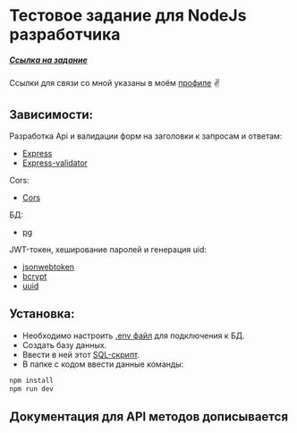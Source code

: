 # Тестовое задание для NodeJs разработчика

##### [Ссылка на задание](https://github.com/kisilya/test-tasks/tree/main/nodeJS)
Ссылки для связи со мной указаны в моём [профиле](https://github.com/evyz) ✌️

## Зависимости:

Разработка Api и валидации форм на заголовки к запросам и ответам:

-   [Express](https://www.npmjs.com/package/express)
-   [Express-validator](https://www.npmjs.com/package/express-validator)

Cors:

-   [Cors](https://www.npmjs.com/package/cors)

БД:

-   [pg](https://www.npmjs.com/package/pg)

JWT-токен, хеширование паролей и генерация uid:

-   [jsonwebtoken](https://www.npmjs.com/package/jsonwebtoken)
-   [bcrypt](https://www.npmjs.com/package/bcrypt)
-   [uuid](https://www.npmjs.com/package/uuid)

## Установка:

-   Необходимо настроить [.env файл](./.env) для подключения к БД.
-   Создать базу данных.
-   Ввести в ней этот [SQL-скрипт](../models/sql/script.sql).
-   В папке с кодом ввести данные команды:

```sh
npm install
npm run dev
```

<!-- ## [Документация для API методов](./doc/readme.md) -->

## Документация для API методов дописывается

